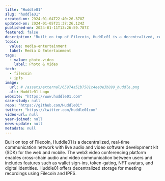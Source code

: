```yaml
---
title: "Huddle01"
slug: "huddle01"
created-on: 2024-01-04T22:40:26.378Z
updated-on: 2024-01-05T21:37:26.124Z
published-on: 2024-01-11T13:26:59.787Z
featured: false
description: "Built on top of Filecoin, Huddle01 is a decentralized, real-time communication network with live audio and video software development kit (SDK) for the web and mobile."
topic:
  value: media-entertainment
  label: Media & Entertainment
tags:
  - value: photo-video
    label: Photo & Video
tech:
  - filecoin
  - ipfs
image:
  url: # /assets/external/65974a51b7581c4ee8e3b899_huddle.png
  alt: Huddle01 Logo
website: "https://www.huddle01.com"
case-study: null
repo: "https://github.com/Huddle01"
twitter: "https://twitter.com/huddle01com"
video-url: null
year-joined: null
news-update: null
metadata: null
---
```


Built on top of Filecoin, Huddle01 is a decentralized, real-time communication network with live audio and video software development kit (SDK) for the web and mobile. The web3 video conferencing platform enables cross-chain audio and video communication between users and includes features such as wallet sign-ins, token-gating, NFT avatars, and digital identities. Huddle01 offers decentralized storage for meeting recordings using Filecoin and IPFS.
